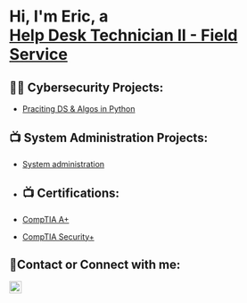 <h1>Hi, I'm Eric, a <br/><a href="https://www.linkedin.com/in/eric-gadeh/">Help Desk Technician II - Field Service</a></h1>

<h2>👨‍💻 Cybersecurity Projects:</h2>

- [Praciting DS & Algos in Python](https://github.com/Kossigade18/SystemAdministrationLab)


<h2>📺 System Administration Projects:</h2>

- [System administration](https://github.com/EricGade/Sys-Admin)

- <h2>📺 Certifications:</h2>

- [CompTIA A+](https://www.credly.com/badges/fb7a31b5-8852-4743-a277-2b34efc5f286/linked_in_profile)
- [CompTIA Security+](https://www.credly.com/badges/fb7a31b5-8852-4743-a277-2b34efc5f286/linked_in_profile)

<h2> 🤳Contact or Connect with me:</h2>

[<img align="left" alt="JoshMadakor | LinkedIn" width="22px" src="https://cdn.jsdelivr.net/npm/simple-icons@v3/icons/linkedin.svg" />][linkedin]

[linkedin]: https://www.linkedin.com/in/eric-gadeh/

<!--
**joshmadakor1/joshmadakor1** is a ✨ _special_ ✨ repository because its `README.md` (this file) appears on your GitHub profile.

Here are some ideas to get you started:

- 🔭 I’m currently working on ...
- 🌱 I’m currently learning ...
- 👯 I’m looking to collaborate on ...
- 🤔 I’m looking for help with ...
- 💬 Ask me about ...
- 📫 How to reach me: ...
- 😄 Pronouns: ...
- ⚡ Fun fact: ...
-->
